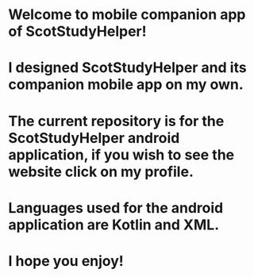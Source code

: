 # Welcome to mobile companion app of ScotStudyHelper!
# I designed ScotStudyHelper and its companion mobile app on my own.
# The current repository is for the ScotStudyHelper android application, if you wish to see the website click on my profile.
# Languages used for the android application are Kotlin and XML.
# I hope you enjoy!
